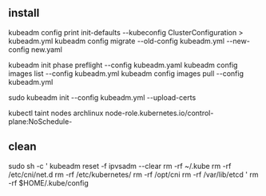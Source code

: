 ## install
kubeadm config print init-defaults --kubeconfig ClusterConfiguration > kubeadm.yml
kubeadm config migrate --old-config kubeadm.yml --new-config new.yaml

kubeadm init phase preflight --config kubeadm.yaml
kubeadm config images list --config kubeadm.yml
kubeadm config images pull --config kubeadm.yml

sudo kubeadm init --config kubeadm.yml --upload-certs

kubectl taint nodes archlinux  node-role.kubernetes.io/control-plane:NoSchedule-

## clean

sudo sh -c '
kubeadm reset -f
ipvsadm --clear
rm -rf ~/.kube
rm -rf /etc/cni/net.d
rm -rf /etc/kubernetes/
rm -rf /opt/cni
rm -rf /var/lib/etcd
'
rm -rf $HOME/.kube/config
